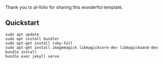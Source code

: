 Thank you to al-folio for sharing this wonderful template.

## Quickstart
```
sudo apt update
sudo apt install bundler
sudo apt-get install ruby-full
sudo apt-get install imagemagick libmagickcore-dev libmagickwand-dev
bundle install
bundle exec jekyll serve
```